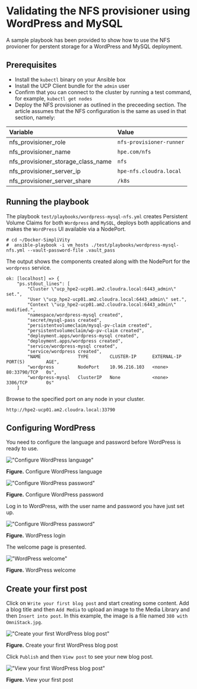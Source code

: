 # Validating the NFS provisioner using WordPress and MySQL

A sample playbook has been provided to show how to use the NFS provioner for perstent storage for a WordPress and MySQL deployment.

## Prerequisites

-   Install the `kubectl` binary on your Ansible box
-   Install the UCP Client bundle for the `admin` user
-   Confirm that you can connect to the cluster by running a test command, for example, `kubectl get nodes`
-   Deploy the NFS provisioner as outlined in the preceeding section. The article assumes that the NFS 
configuration is the same as used in that section, namely:

|Variable|Value|
|:-------|:----|
|nfs\_provisioner\_role|`nfs-provisioner-runner`|
|nfs\_provisioner\_name|`hpe.com/nfs`|
|nfs\_provisioner\_storage\_class\_name|`nfs`|
|nfs\_provisioner\_server\_ip|`hpe-nfs.cloudra.local`|
|nfs\_provisioner\_server\_share|`/k8s`|


## Running the playbook

The playbook `test/playbooks/wordpress-mysql-nfs.yml` creates Persistent Volume Claims for both `Wordpress` and `MySQL`, deploys both applications and makes the `WordPress` UI available via a NodePort. 

```
# cd ~/Docker-SimpliVity
#  ansible-playbook -i vm_hosts ./test/playbooks/wordpress-mysql-nfs.yml --vault-password-file .vault_pass
```

The output shows the components created along with the NodePort for the `wordpress` service.

```
ok: [localhost] => {
    "ps.stdout_lines": [
        "Cluster \"ucp_hpe2-ucp01.am2.cloudra.local:6443_admin\" set.",
        "User \"ucp_hpe2-ucp01.am2.cloudra.local:6443_admin\" set.",
        "Context \"ucp_hpe2-ucp01.am2.cloudra.local:6443_admin\" modified.",
        "namespace/wordpress-mysql created",
        "secret/mysql-pass created",
        "persistentvolumeclaim/mysql-pv-claim created",
        "persistentvolumeclaim/wp-pv-claim created",
        "deployment.apps/wordpress-mysql created",
        "deployment.apps/wordpress created",
        "service/wordpress-mysql created",
        "service/wordpress created",
        "NAME              TYPE        CLUSTER-IP      EXTERNAL-IP   PORT(S)        AGE",
        "wordpress         NodePort    10.96.216.103   <none>        80:33790/TCP   0s",
        "wordpress-mysql   ClusterIP   None            <none>        3306/TCP       0s"
    ]
```

Browse to the specified port on any node in your cluster.

```
http://hpe2-ucp01.am2.cloudra.local:33790
```


## Configuring WordPress

You need to configure the language and password before WordPress is ready to use.


!["Configure WordPress language"][media-wordpress-install-1-png]

**Figure.** Configure WordPress language


!["Configure WordPress password"][media-wordpress-install-2-png]

**Figure.** Configure WordPress password

Log in to WordPress, with the user name and password you have just set up.

!["Configure WordPress password"][media-wordpress-install-3-png]

**Figure.** WordPress login

The welcome page is presented.

!["WordPress welcome"][media-wordpress-welcome-png]

**Figure.** WordPress welcome



## Create your first post

Click on `Write your first blog post` and start creating some content. Add a blog title and then `Add Media` to upload an image to the Media Library and then `Insert into post`. In this example, the image is a file named 
`380 with OmniStack.jpg`.

!["Create your first WordPress blog post"][media-wordpress-newpost-png]

**Figure.** Create your first WordPress blog post

Click `Publish` and then `View post` to see your new blog post.

!["View your first WordPress blog post"][media-wordpress-firstpost-png]

**Figure.** View your first post



[media-wordpress-install-1-png]:<../media/wordpress-install-1.png> "Figure. Configure WordPress language"
[media-wordpress-install-2-png]:<../media/wordpress-install-2.png> "Figure. Configure WordPress password"
[media-wordpress-install-3-png]:<../media/wordpress-install-3.png> "Figure. WordPress login"
[media-wordpress-welcome-png]:<../media/wordpress-welcome.png> "Figure. WordPress welcome"
[media-wordpress-newpost-png]:<../media/wordpress-newpost.png> "Figure. Create your first WordPress blog post"
[media-wordpress-firstpost-png]:<../media/wordpress-firstpost.png> "Figure. View your first post"